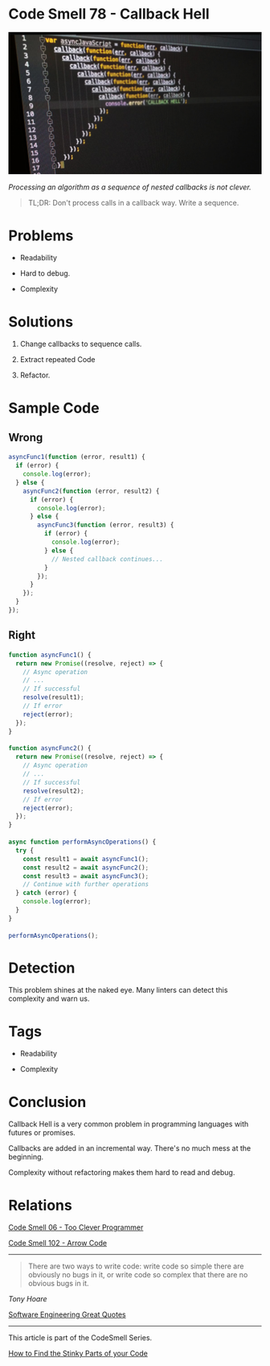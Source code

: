 # Code Smell 78 - Callback Hell

![Code Smell 78 - Callback Hell](Code%20Smell%2078%20-%20Callback%20Hell.jpg)

*Processing an algorithm as a sequence of nested callbacks is not clever.*

> TL;DR: Don't process calls in a callback way. Write a sequence.

# Problems

- Readability

- Hard to debug.

- Complexity

# Solutions

1. Change callbacks to sequence calls.

2. Extract repeated Code

3. Refactor.

# Sample Code

## Wrong

<!-- [Gist Url](https://gist.github.com/mcsee/110f803da03a27f4024ebbce97154307) -->

```javascript
asyncFunc1(function (error, result1) {
  if (error) {
    console.log(error);
  } else {
    asyncFunc2(function (error, result2) {
      if (error) {
        console.log(error);
      } else {
        asyncFunc3(function (error, result3) {
          if (error) {
            console.log(error);
          } else {
            // Nested callback continues...
          }
        });
      }
    });
  }
});
```

## Right

<!-- [Gist Url](https://gist.github.com/mcsee/90622aea76933ddedea1fd344dbe4751) -->

```javascript
function asyncFunc1() {
  return new Promise((resolve, reject) => {
    // Async operation
    // ...
    // If successful
    resolve(result1);
    // If error
    reject(error);
  });
}

function asyncFunc2() {
  return new Promise((resolve, reject) => {
    // Async operation
    // ...
    // If successful
    resolve(result2);
    // If error
    reject(error);
  });
}

async function performAsyncOperations() {
  try {
    const result1 = await asyncFunc1();
    const result2 = await asyncFunc2();
    const result3 = await asyncFunc3();
    // Continue with further operations
  } catch (error) {
    console.log(error);
  }
}

performAsyncOperations();
```

# Detection

This problem shines at the naked eye. Many linters can detect this complexity and warn us.

# Tags

- Readability

- Complexity

# Conclusion

Callback Hell is a very common problem in programming languages with futures or promises.

Callbacks are added in an incremental way. There's no much mess at the beginning.

Complexity without refactoring makes them hard to read and debug.

# Relations

[Code Smell 06 - Too Clever Programmer](https://github.com/mcsee/Software-Design-Articles/tree/main/Articles/Code%20Smells/Code%20Smell%2006%20-%20Too%20Clever%20Programmer/readme.md)

[Code Smell 102 - Arrow Code](https://github.com/mcsee/Software-Design-Articles/tree/main/Articles/Code%20Smells/Code%20Smell%20102%20-%20Arrow%20Code/readme.md)
 
* * *

> There are two ways to write code: write code so simple there are obviously no bugs in it, or write code so complex that there are no obvious bugs in it.

_Tony Hoare_
 
[Software Engineering Great Quotes](https://github.com/mcsee/Software-Design-Articles/tree/main/Articles/Quotes/Software%20Engineering%20Great%20Quotes/readme.md)

* * *

This article is part of the CodeSmell Series.

[How to Find the Stinky Parts of your Code](https://github.com/mcsee/Software-Design-Articles/tree/main/Articles/Code%20Smells/How%20to%20Find%20the%20Stinky%20parts%20of%20your%20Code/readme.md)